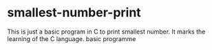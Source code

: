# smallest-number-print
This is just a basic program in C to print smallest number.
It marks the learning of the C language.
basic programme
